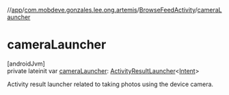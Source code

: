 //[app](../../../index.md)/[com.mobdeve.gonzales.lee.ong.artemis](../index.md)/[BrowseFeedActivity](index.md)/[cameraLauncher](camera-launcher.md)

# cameraLauncher

[androidJvm]\
private lateinit var [cameraLauncher](camera-launcher.md): [ActivityResultLauncher](https://developer.android.com/reference/kotlin/androidx/activity/result/ActivityResultLauncher.html)<[Intent](https://developer.android.com/reference/kotlin/android/content/Intent.html)>

Activity result launcher related to taking photos using the device camera.
